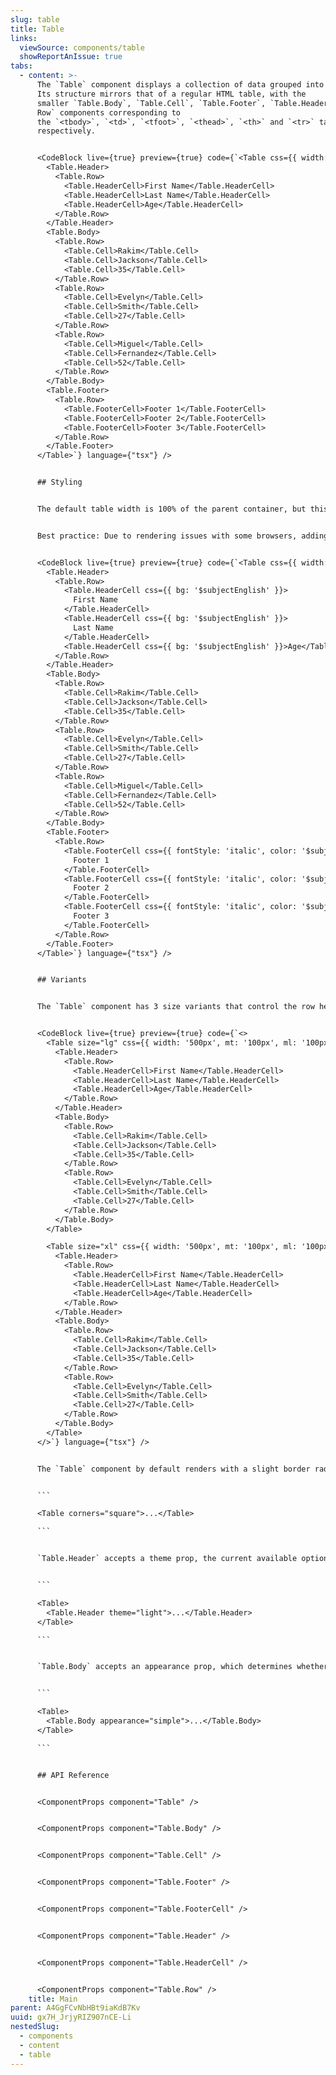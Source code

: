 ```yaml
---
slug: table
title: Table
links:
  viewSource: components/table
  showReportAnIssue: true
tabs:
  - content: >-
      The `Table` component displays a collection of data grouped into rows.
      Its structure mirrors that of a regular HTML table, with the
      smaller `Table.Body`, `Table.Cell`, `Table.Footer`, `Table.Header`, `Table.HeaderCell` and `Table
      Row` components corresponding to
      the `<tbody>`, `<td>`, `<tfoot>`, `<thead>`, `<th>` and `<tr>` tags,
      respectively.


      <CodeBlock live={true} preview={true} code={`<Table css={{ width: '500px', mb: '100px' }}>
        <Table.Header>
          <Table.Row>
            <Table.HeaderCell>First Name</Table.HeaderCell>
            <Table.HeaderCell>Last Name</Table.HeaderCell>
            <Table.HeaderCell>Age</Table.HeaderCell>
          </Table.Row>
        </Table.Header>
        <Table.Body>
          <Table.Row>
            <Table.Cell>Rakim</Table.Cell>
            <Table.Cell>Jackson</Table.Cell>
            <Table.Cell>35</Table.Cell>
          </Table.Row>
          <Table.Row>
            <Table.Cell>Evelyn</Table.Cell>
            <Table.Cell>Smith</Table.Cell>
            <Table.Cell>27</Table.Cell>
          </Table.Row>
          <Table.Row>
            <Table.Cell>Miguel</Table.Cell>
            <Table.Cell>Fernandez</Table.Cell>
            <Table.Cell>52</Table.Cell>
          </Table.Row>
        </Table.Body>
        <Table.Footer>
          <Table.Row>
            <Table.FooterCell>Footer 1</Table.FooterCell>
            <Table.FooterCell>Footer 2</Table.FooterCell>
            <Table.FooterCell>Footer 3</Table.FooterCell>
          </Table.Row>
        </Table.Footer>
      </Table>`} language={"tsx"} />


      ## Styling


      The default table width is 100% of the parent container, but this and other styles can be overridden with the `css` prop on all components.


      Best practice: Due to rendering issues with some browsers, adding borders to `Table.Row` is possible by styling the Table component with `border-collapse: collapse`; however, this practice is generally not recommended. The preferred method for adding borders is applying styles to the `Table.Cell` and `Table.HeaderCell` components.


      <CodeBlock live={true} preview={true} code={`<Table css={{ width: '500px', mt: '100px', ml: '100px' }}>
        <Table.Header>
          <Table.Row>
            <Table.HeaderCell css={{ bg: '$subjectEnglish' }}>
              First Name
            </Table.HeaderCell>
            <Table.HeaderCell css={{ bg: '$subjectEnglish' }}>
              Last Name
            </Table.HeaderCell>
            <Table.HeaderCell css={{ bg: '$subjectEnglish' }}>Age</Table.HeaderCell>
          </Table.Row>
        </Table.Header>
        <Table.Body>
          <Table.Row>
            <Table.Cell>Rakim</Table.Cell>
            <Table.Cell>Jackson</Table.Cell>
            <Table.Cell>35</Table.Cell>
          </Table.Row>
          <Table.Row>
            <Table.Cell>Evelyn</Table.Cell>
            <Table.Cell>Smith</Table.Cell>
            <Table.Cell>27</Table.Cell>
          </Table.Row>
          <Table.Row>
            <Table.Cell>Miguel</Table.Cell>
            <Table.Cell>Fernandez</Table.Cell>
            <Table.Cell>52</Table.Cell>
          </Table.Row>
        </Table.Body>
        <Table.Footer>
          <Table.Row>
            <Table.FooterCell css={{ fontStyle: 'italic', color: '$subjectEnglish' }}>
              Footer 1
            </Table.FooterCell>
            <Table.FooterCell css={{ fontStyle: 'italic', color: '$subjectEnglish' }}>
              Footer 2
            </Table.FooterCell>
            <Table.FooterCell css={{ fontStyle: 'italic', color: '$subjectEnglish' }}>
              Footer 3
            </Table.FooterCell>
          </Table.Row>
        </Table.Footer>
      </Table>`} language={"tsx"} />


      ## Variants


      The `Table` component has 3 size variants that control the row height and cells padding. The three available sizes are `md`(default), `lg` and `xl`.


      <CodeBlock live={true} preview={true} code={`<>
        <Table size="lg" css={{ width: '500px', mt: '100px', ml: '100px' }}>
          <Table.Header>
            <Table.Row>
              <Table.HeaderCell>First Name</Table.HeaderCell>
              <Table.HeaderCell>Last Name</Table.HeaderCell>
              <Table.HeaderCell>Age</Table.HeaderCell>
            </Table.Row>
          </Table.Header>
          <Table.Body>
            <Table.Row>
              <Table.Cell>Rakim</Table.Cell>
              <Table.Cell>Jackson</Table.Cell>
              <Table.Cell>35</Table.Cell>
            </Table.Row>
            <Table.Row>
              <Table.Cell>Evelyn</Table.Cell>
              <Table.Cell>Smith</Table.Cell>
              <Table.Cell>27</Table.Cell>
            </Table.Row>
          </Table.Body>
        </Table>

        <Table size="xl" css={{ width: '500px', mt: '100px', ml: '100px' }}>
          <Table.Header>
            <Table.Row>
              <Table.HeaderCell>First Name</Table.HeaderCell>
              <Table.HeaderCell>Last Name</Table.HeaderCell>
              <Table.HeaderCell>Age</Table.HeaderCell>
            </Table.Row>
          </Table.Header>
          <Table.Body>
            <Table.Row>
              <Table.Cell>Rakim</Table.Cell>
              <Table.Cell>Jackson</Table.Cell>
              <Table.Cell>35</Table.Cell>
            </Table.Row>
            <Table.Row>
              <Table.Cell>Evelyn</Table.Cell>
              <Table.Cell>Smith</Table.Cell>
              <Table.Cell>27</Table.Cell>
            </Table.Row>
          </Table.Body>
        </Table>
      </>`} language={"tsx"} />


      The `Table` component by default renders with a slight border radius. If you want to remove this, for example if you are rendering the `Table` inside another component that has border radius, you can remove this by setting `corners="square"`. The default is `corners="round"`.


      ```

      <Table corners="square">...</Table>

      ```


      `Table.Header` accepts a theme prop, the current available options are `primary`, `primaryDark`, and `light`. The default is `primaryDark`.


      ```

      <Table>
        <Table.Header theme="light">...</Table.Header>
      </Table>

      ```


      `Table.Body` accepts an appearance prop, which determines whether the rows will be alternate coloured or not. The current options are `striped` and `simple`, and the default is `striped`.


      ```

      <Table>
        <Table.Body appearance="simple">...</Table.Body>
      </Table>

      ```


      ## API Reference


      <ComponentProps component="Table" />


      <ComponentProps component="Table.Body" />


      <ComponentProps component="Table.Cell" />


      <ComponentProps component="Table.Footer" />


      <ComponentProps component="Table.FooterCell" />


      <ComponentProps component="Table.Header" />


      <ComponentProps component="Table.HeaderCell" />


      <ComponentProps component="Table.Row" />
    title: Main
parent: A4GgFCvNbHBt9iaKdB7Kv
uuid: gx7H_JrjyRIZ907nCE-Li
nestedSlug:
  - components
  - content
  - table
---
```

